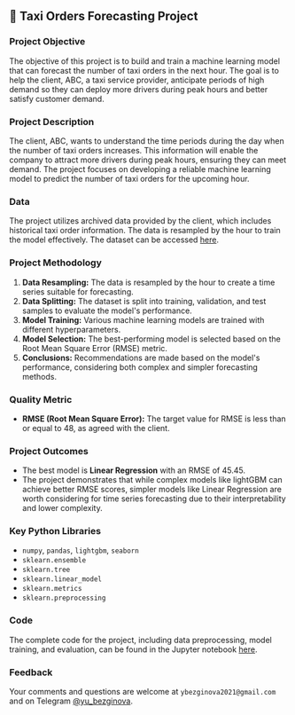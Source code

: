 ## 🚖 **Taxi Orders Forecasting Project**

### **Project Objective**
The objective of this project is to build and train a machine learning model that can forecast the number of taxi orders in the next hour. The goal is to help the client, ABC, a taxi service provider, anticipate periods of high demand so they can deploy more drivers during peak hours and better satisfy customer demand.

### **Project Description**
The client, ABC, wants to understand the time periods during the day when the number of taxi orders increases. This information will enable the company to attract more drivers during peak hours, ensuring they can meet demand. The project focuses on developing a reliable machine learning model to predict the number of taxi orders for the upcoming hour.

### **Data**
The project utilizes archived data provided by the client, which includes historical taxi order information. The data is resampled by the hour to train the model effectively. The dataset can be accessed [here](https://github.com/ybezginova2016/03_LA_TaxiOrders/blob/main/taxi.csv).

### **Project Methodology**
1. **Data Resampling:** The data is resampled by the hour to create a time series suitable for forecasting.
2. **Data Splitting:** The dataset is split into training, validation, and test samples to evaluate the model's performance.
3. **Model Training:** Various machine learning models are trained with different hyperparameters.
4. **Model Selection:** The best-performing model is selected based on the Root Mean Square Error (RMSE) metric.
5. **Conclusions:** Recommendations are made based on the model's performance, considering both complex and simpler forecasting methods.

### **Quality Metric**
- **RMSE (Root Mean Square Error):** The target value for RMSE is less than or equal to 48, as agreed with the client.

### **Project Outcomes**
- The best model is **Linear Regression** with an RMSE of 45.45.
- The project demonstrates that while complex models like lightGBM can achieve better RMSE scores, simpler models like Linear Regression are worth considering for time series forecasting due to their interpretability and lower complexity.

### **Key Python Libraries**
- `numpy`, `pandas`, `lightgbm`, `seaborn`
- `sklearn.ensemble`
- `sklearn.tree`
- `sklearn.linear_model`
- `sklearn.metrics`
- `sklearn.preprocessing`

### **Code**
The complete code for the project, including data preprocessing, model training, and evaluation, can be found in the Jupyter notebook [here](https://github.com/ybezginova2016/03_LA_TaxiOrders/blob/main/03_LA_taxi_orders_main.ipynb).

### **Feedback**
Your comments and questions are welcome at `ybezginova2021@gmail.com` and on Telegram [@yu_bezginova](https://t.me/ybezginova).
